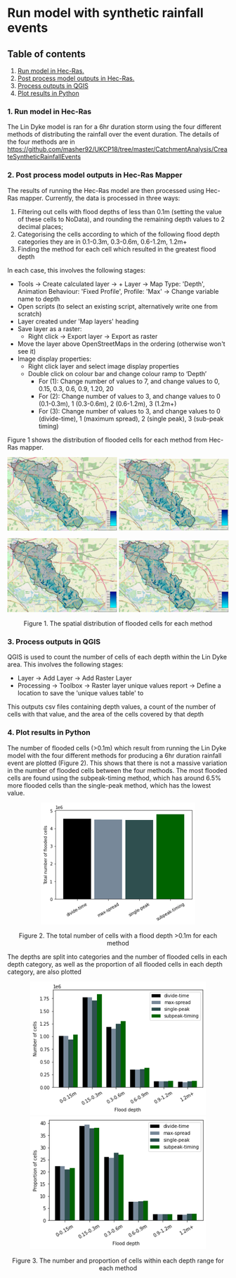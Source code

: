 # Run model with synthetic rainfall events

## Table of contents

1. [ Run model in Hec-Ras. ](#runmodel)
2. [ Post process model outputs in Hec-Ras. ](#postprocess)
3. [ Process outputs in QGIS](#qgis)  
4. [ Plot results in Python](#python)  
<!--   a. [ Overview of methodology. ](#method_overview)  
 -->
<a name="runmodel"></a>
### 1. Run model in Hec-Ras

The Lin Dyke model is ran for a 6hr duration storm using the four different methods of distributing the rainfall over the event duration. The details of the four methods are in https://github.com/masher92/UKCP18/tree/master/CatchmentAnalysis/CreateSyntheticRainfallEvents

<a name="postprocess"></a>
### 2. Post process model outputs in Hec-Ras Mapper

The results of running the Hec-Ras model are then processed using Hec-Ras mapper. 
Currently, the data is processed in three ways: 
1. Filtering out cells with flood depths of less than 0.1m (setting the value of these cells to NoData), and rounding the remaining depth values to 2 decimal places;
2. Categorising the cells according to which of the following flood depth categories they are in 0.1-0.3m, 0.3-0.6m, 0.6-1.2m, 1.2m+
3. Finding the method for each cell which resulted in the greatest flood depth 

In each case, this involves the following stages:
* Tools -> Create calculated layer -> + Layer -> Map Type: 'Depth', Animation Behaviour: 'Fixed Profile', Profile: 'Max' -> Change variable name to depth
* Open scripts (to select an existing script, alternatively  write one from scratch)
* Layer created under 'Map layers' heading
* Save layer as a raster:
  * Right click -> Export layer -> Export as raster   
* Move the layer above OpenStreetMaps in the ordering (otherwise won't see it)
* Image display properties:
    * Right click layer and select image display properties
    * Double click on colour bar and change colour ramp to ‘Depth’
      * For (1): Change number of values to 7, and change values to 0, 0.15, 0.3, 0.6, 0.9, 1.20, 20
      * For (2): Change number of values to 3, and change values to 0 (0.1-0.3m), 1 (0.3-0.6m), 2 (0.6-1.2m), 3 (1.2m+)
      * For (3): Change number of values to 3, and change values to 0 (divide-time), 1 (maximum spread), 2 (single peak), 3 (sub-peak timing)
     
Figure 1 shows the distribution of flooded cells for each method from Hec-Ras mapper.  
<p align="center">
<img src="Figs/Hec-Ras_6hr_dt_u_depths_morethan0.1.PNG"  width="250"  />
<img src="Figs/Hec-Ras_6hr_ms_u_depths_morethan0.1.PNG"  width="250" />
 <p align="center">
<img src="Figs/Hec-Ras_6hr_sp_u_depths_morethan0.1.PNG" width="250" />
<img src="Figs/Hec-Ras_6hr_sp-t_u_depths_morethan0.1.PNG"  width="250" />
<p align="center"> Figure 1. The spatial distribution of flooded cells for each method  <p align="center">        

<a name="qgis"></a>
### 3. Process outputs in QGIS

QGIS is used to count the number of cells of each depth within the Lin Dyke area. This involves the following stages:
* Layer -> Add Layer -> Add Raster Layer
* Processing -> Toolbox -> Raster layer unique values report -> Define a location to save the 'unique values table' to

This outputs csv files containing depth values, a count of the number of cells with that value, and the area of the cells covered by that depth

<a name="python"></a>
### 4. Plot results in Python

The number of flooded cells (>0.1m) which result from running the Lin Dyke model with the four different methods for producing a 6hr duration rainfall event are plotted (Figure 2). This shows that there is not a massive variation in the number of flooded cells between the four methods. The most flooded cells are found using the subpeak-timing method, which has around 6.5% more flooded cells than the single-peak method, which has the lowest value. 

<p align="center">
<img src="Figs/6hr_TotalNumFloodedCells.png" width="350"  />
<p align="center"> Figure 2. The total number of cells with a flood depth >0.1m for each method <p align="center">
 
The depths are split into categories and the number of flooded cells in each depth category, as well as the proportion of all flooded cells in each depth category, are also plotted
                                              
<p align="center">
<img src="Figs/6hr_NumOfCellsFlooded.png"  width="400"  />
<img src="Figs/6hr_PropOfCellsFlooded.png"  width=400" />
<p align="center"> Figure 3. The number and proportion of cells within each depth range for each method <p align="center">                                              
